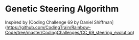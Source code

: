 # Genetic Steering Algorithm
Inspired by [Coding Challenge 69 by Daniel Shiffman] (https://github.com/CodingTrain/Rainbow-Code/tree/master/CodingChallenges/CC_69_steering_evolution)
